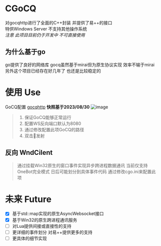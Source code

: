 # CGoCQ
对gocqhttp进行了全面的C++封装 并提供了易++的接口   
特供Windows Server 不支持其他操作系统  
*注意 此项目目前仍于开发中 不可直接使用*  

## 为什么基于go
go提供了良好的网络库 gocq虽然基于mirai但为原生协议实现 效率不输于mirai
另外这个项目已经存在好几年了 也还是比较稳定的 

# 使用 Use
GoCQ配置 [gocqhttp](https://github.com/Mrs4s/go-cqhttp#readme) **快照基于2023/08/30**
![image](https://github.com/Lioncky/cgocq/assets/73447685/8fe9c342-4e88-46e1-a768-ec3645583428)
> 1. 保证GoCQ能够正常运行  
> 2. 配置WS反向端口默认为8080  
> 3. 通过修改配置此项GoCQ的路径  
> 4. 双击🚀发射
> 

## 反向 WndCilent
> 通过挂载Win32原生的窗口事件实现异步跨进程数据通讯
> 当前仅支持OneBot完全模式 日后可能划分到具体事件代码
> 通过修改cgo.ini来配置此项
> 

# 未来 Future
- [x] 基于std::map实现的原生AsyncWebsocket接口
- [x] 基于Win32的原生跨进程通讯服务
- [ ] 对Lua提供间接或直接性的支持
- [ ] 更详细的事件划分 对易++提供更多的支持
- [ ] 更具体的细节实现
